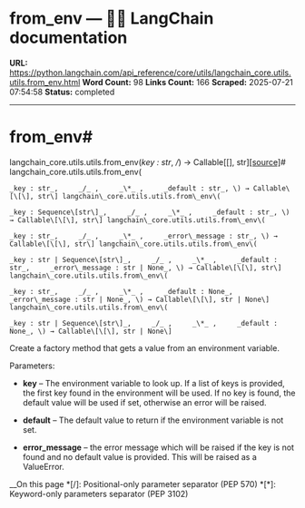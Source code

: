 # from_env — 🦜🔗 LangChain  documentation

**URL:** https://python.langchain.com/api_reference/core/utils/langchain_core.utils.utils.from_env.html
**Word Count:** 98
**Links Count:** 166
**Scraped:** 2025-07-21 07:54:58
**Status:** completed

---

# from\_env\#

langchain\_core.utils.utils.from\_env\(_key : str_, _/_\) → Callable\[\[\], str\][\[source\]](https://python.langchain.com/api_reference/_modules/langchain_core/utils/utils.html#from_env)\# langchain\_core.utils.utils.from\_env\(

    _key : str_,     _/_ ,     _\*_ ,     _default : str_, \) → Callable\[\[\], str\] langchain\_core.utils.utils.from\_env\(

    _key : Sequence\[str\]_,     _/_ ,     _\*_ ,     _default : str_, \) → Callable\[\[\], str\] langchain\_core.utils.utils.from\_env\(

    _key : str_,     _/_ ,     _\*_ ,     _error\_message : str_, \) → Callable\[\[\], str\] langchain\_core.utils.utils.from\_env\(

    _key : str | Sequence\[str\]_,     _/_ ,     _\*_ ,     _default : str_,     _error\_message : str | None_, \) → Callable\[\[\], str\] langchain\_core.utils.utils.from\_env\(

    _key : str_,     _/_ ,     _\*_ ,     _default : None_,     _error\_message : str | None_, \) → Callable\[\[\], str | None\] langchain\_core.utils.utils.from\_env\(

    _key : str | Sequence\[str\]_,     _/_ ,     _\*_ ,     _default : None_, \) → Callable\[\[\], str | None\]     

Create a factory method that gets a value from an environment variable.

Parameters:     

  * **key** – The environment variable to look up. If a list of keys is provided, the first key found in the environment will be used. If no key is found, the default value will be used if set, otherwise an error will be raised.

  * **default** – The default value to return if the environment variable is not set.

  * **error\_message** – the error message which will be raised if the key is not found and no default value is provided. This will be raised as a ValueError.

__On this page   *[/]: Positional-only parameter separator (PEP 570)   *[\*]: Keyword-only parameters separator (PEP 3102)